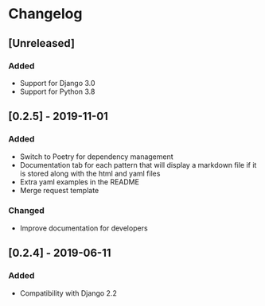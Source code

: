 # Changelog

## [Unreleased]
### Added
- Support for Django 3.0
- Support for Python 3.8

## [0.2.5] - 2019-11-01
### Added
- Switch to Poetry for dependency management
- Documentation tab for each pattern that will display a markdown file if it is stored along with the html and yaml files
- Extra yaml examples in the README
- Merge request template

### Changed
- Improve documentation for developers

## [0.2.4] - 2019-06-11
### Added
- Compatibility with Django 2.2
